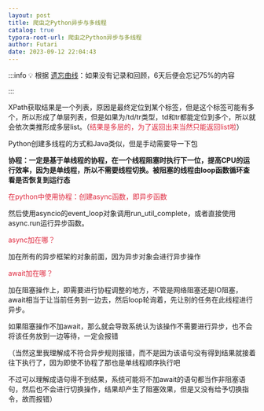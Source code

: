 ```yaml
---
layout: post
title: 爬虫之Python异步与多线程
catalog: true
typora-root-url: 爬虫之Python异步与多线程
author: Futari
date: 2023-09-12 22:04:43
---
```


:::info
💡  根据 [遗忘曲线](https://baike.baidu.com/item/%E9%81%97%E5%BF%98%E6%9B%B2%E7%BA%BF/7278665?fr=aladdin)：如果没有记录和回顾，6天后便会忘记75%的内容

:::

XPath获取结果是一个列表，原因是最终定位到某个标签，但是这个标签可能有多个，所以形成了单层列表，但是如果为/td/tr类型，td和tr都能定位到多个，所以就会依次类推形成多层list。（<font style="color:#DF2A3F;">结果是多层的，为了返回出来当然只能返回list啦</font>）



Python创建多线程的方式和Java类似，但是手动需要导一下包

**协程：一定是基于单线程的协程，在一个线程阻塞时执行下一位，提高CPU的运行效率，因为是单线程，所以不需要线程切换。被阻塞的线程由loop函数循环查看是否恢复到运行态**

<font style="color:#DF2A3F;">在python中使用协程：创建async函数，即异步函数</font>

然后使用asyncio的event_loop对象调用run_util_complete，或者直接使用async.run运行异步函数。



<font style="color:#DF2A3F;">async加在哪？</font>

加在所有的异步框架的对象前面，因为异步对象会进行异步操作

<font style="color:#DF2A3F;">await加在哪？</font>

加在阻塞操作上，即需要进行协程调整的地方，不管是网络阻塞还是IO阻塞，await相当于让当前任务到一边去，然后loop轮询着，先让别的任务在此线程进行异步。

如果阻塞操作不加await，那么就会导致系统认为该操作不需要进行异步，也不会将该任务放到一边等待，一定会报错

（当然这里我理解成不符合异步规则报错，而不是因为该语句没有得到结果就接着往下执行了，因为即使不协程了那也是单线程顺序执行吧

不过可以理解成语句得不到结果，系统可能将不加await的语句都当作非阻塞语句，然后也不会进行切换操作，结果却产生了阻塞效果，但是又没有给予切换指令，故而报错）

